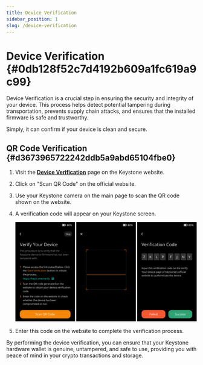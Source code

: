 ```yaml
---
title: Device Verification
sidebar_position: 1
slug: /device-verification
---
```




# Device Verification {#0db128f52c7d4192b609a1fc619a9c99}


Device Verification is a crucial step in ensuring the security and integrity of your device. This process helps detect potential tampering during transportation, prevents supply chain attacks, and ensures that the installed firmware is safe and trustworthy. 


Simply, it can confirm if your device is clean and secure.


## QR Code Verification {#d3673965722242ddb5a9abd65104fbe0}

1. Visit the [**Device Verification**](https://keyst.one/authentication) page on the Keystone website.
1. Click on "Scan QR Code" on the official website.
1. Use your Keystone camera on the main page to scan the QR code shown on the website.
1. A verification code will appear on your Keystone screen.

	![](./2009499459.png)

1. Enter this code on the website to complete the verification process.

By performing the device verification, you can ensure that your Keystone hardware wallet is genuine, untampered, and safe to use, providing you with peace of mind in your crypto transactions and storage.

